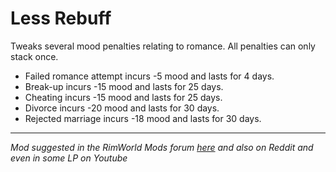 # Less Rebuff
Tweaks several mood penalties relating to romance. All penalties can only stack once.

* Failed romance attempt incurs -5 mood and lasts for 4 days.
* Break-up incurs -15 mood and lasts for 25 days.
* Cheating incurs -15 mood and lasts for 25 days.
* Divorce incurs -20 mood and lasts for 30 days.
* Rejected marriage incurs -18 mood and lasts for 30 days.

________________________________________________________

*Mod suggested in the RimWorld Mods forum [here](https://ludeon.com/forums/index.php?topic=21733.msg236105) and also on Reddit and even in some LP on Youtube*

